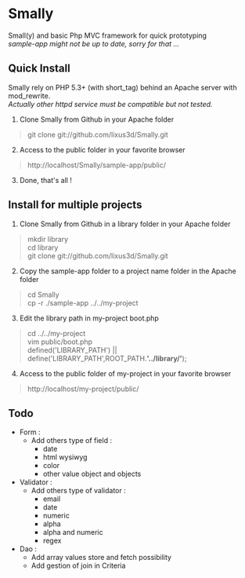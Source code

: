 Smally
======

Small(y) and basic Php MVC framework for quick prototyping  
<i>sample-app might not be up to date, sorry for that ...</i>

Quick Install
-------------

Smally rely on PHP 5.3+ (with short_tag) behind an Apache server with mod_rewrite.  
<i>Actually other httpd service must be compatible but not tested.</i> 

1. Clone Smally from Github in your Apache folder
> git clone git://github.com/lixus3d/Smally.git  

2. Access to the public folder in your favorite browser  
> http://localhost/Smally/sample-app/public/

3. Done, that's all !

Install for multiple projects
-----------------------------

1. Clone Smally from Github in a library folder in your Apache folder
> mkdir library  
> cd library  
> git clone git://github.com/lixus3d/Smally.git  

2. Copy the sample-app folder to a project name folder in the Apache folder  
> cd Smally  
> cp -r ./sample-app ../../my-project  

3. Edit the library path in my-project boot.php  
> cd ../../my-project  
> vim public/boot.php  
> defined('LIBRARY_PATH') || define('LIBRARY_PATH',ROOT_PATH.<strong>'../library/'</strong>);  

4. Access to the public folder of my-project in your favorite browser  
> http://localhost/my-project/public/  


Todo
----
- Form :
	- Add others type of field :
		- date 
		- html wysiwyg 		
		- color 
		- other value object and objects  
- Validator :
	- Add others type of validator :
		- email
		- date
		- numeric
		- alpha 
		- alpha and numeric 
		- regex  
- Dao :
	- Add array values store and fetch possibility 
	- Add gestion of join in Criteria